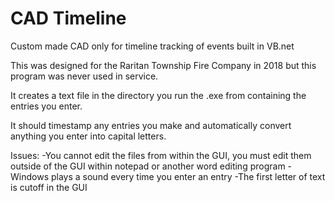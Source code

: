 # CAD Timeline
 Custom made CAD only for timeline tracking of events built in VB.net

 This was designed for the Raritan Township Fire Company in 2018 but this program was never used in service.
 
 It creates a text file in the directory you run the .exe from containing the entries you enter.
 
 It should timestamp any entries you make and automatically convert anything you enter into capital letters.
 
 Issues:
 -You cannot edit the files from within the GUI, you must edit them outside of the GUI within notepad or another word editing program
 -Windows plays a sound every time you enter an entry
 -The first letter of text is cutoff in the GUI